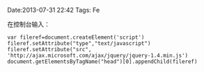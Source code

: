 Date:2013-07-31 22:42
Tags: Fe

在控制台输入：

	var fileref=document.createElement('script')
	fileref.setAttribute("type","text/javascript")
	fileref.setAttribute("src", 'http://ajax.microsoft.com/ajax/jquery/jquery-1.4.min.js')
	document.getElementsByTagName("head")[0].appendChild(fileref)
